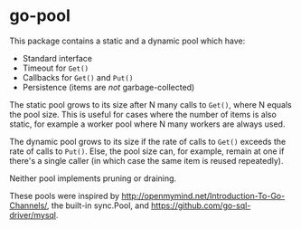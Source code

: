 go-pool
=======

This package contains a static and a dynamic pool which have:

* Standard interface
* Timeout for `Get()`
* Callbacks for `Get()` and `Put()`
* Persistence (items are _not_ garbage-collected)

The static pool grows to its size after N many calls to `Get()`, where N equals the pool size. This is useful for cases where the number of items is also static, for example a worker pool where N many workers are always used.

The dynamic pool grows to its size if the rate of calls to `Get()` exceeds the rate of calls to `Put()`. Else, the pool size can, for example, remain at one if there's a single caller (in which case the same item is reused repeatedly).

Neither pool implements pruning or draining.

These pools were inspired by http://openmymind.net/Introduction-To-Go-Channels/, the built-in sync.Pool, and https://github.com/go-sql-driver/mysql.
